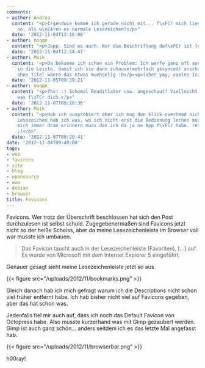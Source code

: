```yaml
---
comments:
- author: Andrea
  content: "<p>Irgendwie komme ich gerade nicht mit... f\xFCr mich liest sich das
    so, als w\xE4ren es normale Lesezeichen?</p>"
  date: '2012-11-04T12:16:08'
- author: noqqe
  content: "<p>Jepp. Sind es auch. Nur die Beschriftung daf\xFCr ist leer :)</p>"
  date: '2012-11-04T12:54:47'
- author: Maik
  content: '<p>Da bekaeme ich schon ein Problem: Ich werfe ganz oft auch Unterseiten
    in die Leiste, damit ich sie dann zuhause(mehrfach gesynced) anschauen kann -
    ohne Titel waere das etwas muehselig :D</p><p>(aber yay, cooles Icon :3 )</p>'
  date: '2012-11-05T09:39:21'
- author: noqqe
  content: "<p>Thx! :) Schomal Readitlater usw. angeschaut? Vielleicht ist das auch
    was f\xFCr dich.</p>"
  date: '2012-11-07T08:10:36'
- author: Maik
  content: "<p>Hab ich ausprobiert aber ich mag den klick-overhead nicht, mit den
    Lesezeichen hab ich was, wo ich nicht erst die Bedienung lernen muss oder wo ich
    mich immer dran erinnern muss das ich da ja ne App f\xFCr habe. reinziehen, fertig.
    ;)</p>"
  date: '2012-11-07T08:20:41'
date: '2012-11-04T09:40:00'
tags:
- web
- favicons
- site
- blog
- opensource
- www
- debian
- browser
title: Favicons
---
```


Favicons. Wer trotz der Überschrift beschlossen hat sich den Post durchzulesen
ist selbst schuld. Zugegebenermaßen sind Favicons jetzt nicht so der heiße
Scheiss, aber da meine Lesezeichenleiste im Browser voll war musste ich umbauen.

> Das Favicon taucht auch in der Lesezeichenleiste (Favoriten), &#091;...&#093;
> auf. Es wurde von Microsoft mit dem Internet Explorer 5 eingeführt.

Genauer gesagt sieht meine Lesezeichenleiste jetzt so aus

{{< figure src="/uploads/2012/11/bookmarks.png" >}}

Gleich danach hab ich mich gefragt warum ich die Descriptions nicht schon viel früher entfernt habe.
Ich hab bisher nicht viel auf Favicons gegeben, aber das hat schon was.

Jedenfalls fiel mir auch auf, dass ich noch das Default Favicon von Octopress habe.
Also musste kurzerhand was mit Gimp gezaubert werden. Gimp ist auch ganz
schön... anders seitdem ich es das letzte Mal angefasst hab.

{{< figure src="/uploads/2012/11/browserbar.png" >}}

h00ray!
